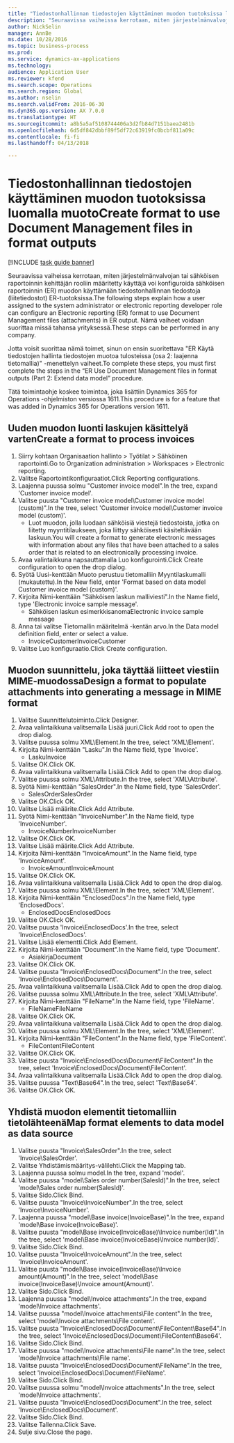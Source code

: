 ```yaml
--- 
title: "Tiedostonhallinnan tiedostojen käyttäminen muodon tuotoksissa luomalla muoto"
description: "Seuraavissa vaiheissa kerrotaan, miten järjestelmänvalvojan tai sähköisen raportoinnin kehittäjän rooliin määritetty käyttäjä voi konfiguroida sähköisen raportoinnin (ER) muodon käyttämään tiedostonhallinnan tiedostoja (liitetiedostot) ER-tuotoksissa."
author: NickSelin
manager: AnnBe
ms.date: 10/28/2016
ms.topic: business-process
ms.prod: 
ms.service: dynamics-ax-applications
ms.technology: 
audience: Application User
ms.reviewer: kfend
ms.search.scope: Operations
ms.search.region: Global
ms.author: nselin
ms.search.validFrom: 2016-06-30
ms.dyn365.ops.version: AX 7.0.0
ms.translationtype: HT
ms.sourcegitcommit: a8b5a5af5108744406a3d2fb84d7151baea2481b
ms.openlocfilehash: 6d5df842dbbf89f5df72c63919fc0bcbf811a09c
ms.contentlocale: fi-fi
ms.lasthandoff: 04/13/2018

---
```

# <a name="create-format-to-use-document-management-files-in-format-outputs"></a><span data-ttu-id="8c1f2-103">Tiedostonhallinnan tiedostojen käyttäminen muodon tuotoksissa luomalla muoto</span><span class="sxs-lookup"><span data-stu-id="8c1f2-103">Create format to use Document Management files in format outputs</span></span>

[!INCLUDE [task guide banner](../../includes/task-guide-banner.md)]

<span data-ttu-id="8c1f2-104">Seuraavissa vaiheissa kerrotaan, miten järjestelmänvalvojan tai sähköisen raportoinnin kehittäjän rooliin määritetty käyttäjä voi konfiguroida sähköisen raportoinnin (ER) muodon käyttämään tiedostonhallinnan tiedostoja (liitetiedostot) ER-tuotoksissa.</span><span class="sxs-lookup"><span data-stu-id="8c1f2-104">The following steps explain how a user assigned to the system administrator or electronic reporting developer role can configure an Electronic reporting (ER) format to use Document Management files (attachments) in ER output.</span></span> <span data-ttu-id="8c1f2-105">Nämä vaiheet voidaan suorittaa missä tahansa yrityksessä.</span><span class="sxs-lookup"><span data-stu-id="8c1f2-105">These steps can be performed in any company.</span></span>

<span data-ttu-id="8c1f2-106">Jotta voisit suorittaa nämä toimet, sinun on ensin suoritettava "ER Käytä tiedostojen hallinta tiedostojen muotoa tulosteissa (osa 2: laajenna tietomallia)" -menettelyn vaiheet.</span><span class="sxs-lookup"><span data-stu-id="8c1f2-106">To complete these steps, you must first complete the steps in the “ER Use Document Management files in format outputs (Part 2: Extend data model” procedure.</span></span>

<span data-ttu-id="8c1f2-107">Tätä toimintaohje koskee toimintoa, joka lisättiin Dynamics 365 for Operations -ohjelmiston versiossa 1611.</span><span class="sxs-lookup"><span data-stu-id="8c1f2-107">This procedure is for a feature that was added in Dynamics 365 for Operations version 1611.</span></span>


## <a name="create-a-format-to-process-invoices"></a><span data-ttu-id="8c1f2-108">Uuden muodon luonti laskujen käsittelyä varten</span><span class="sxs-lookup"><span data-stu-id="8c1f2-108">Create a format to process invoices</span></span>
1. <span data-ttu-id="8c1f2-109">Siirry kohtaan Organisaation hallinto > Työtilat > Sähköinen raportointi.</span><span class="sxs-lookup"><span data-stu-id="8c1f2-109">Go to Organization administration > Workspaces > Electronic reporting.</span></span>
2. <span data-ttu-id="8c1f2-110">Valitse Raportointikonfiguraatiot.</span><span class="sxs-lookup"><span data-stu-id="8c1f2-110">Click Reporting configurations.</span></span>
3. <span data-ttu-id="8c1f2-111">Laajenna puussa solmu "Customer invoice model".</span><span class="sxs-lookup"><span data-stu-id="8c1f2-111">In the tree, expand 'Customer invoice model'.</span></span>
4. <span data-ttu-id="8c1f2-112">Valitse puusta "Customer invoice model\Customer invoice model (custom)".</span><span class="sxs-lookup"><span data-stu-id="8c1f2-112">In the tree, select 'Customer invoice model\Customer invoice model (custom)'.</span></span>
    * <span data-ttu-id="8c1f2-113">Luot muodon, jolla luodaan sähköisiä viestejä tiedostoista, jotka on liitetty myyntitilaukseen, joka liittyy sähköisesti käsiteltävään laskuun.</span><span class="sxs-lookup"><span data-stu-id="8c1f2-113">You will create a format to generate electronic messages with information about any files that have been attached to a sales order that is related to an electronically processing invoice.</span></span>  
5. <span data-ttu-id="8c1f2-114">Avaa valintaikkuna napsauttamalla Luo konfigurointi.</span><span class="sxs-lookup"><span data-stu-id="8c1f2-114">Click Create configuration to open the drop dialog.</span></span>
6. <span data-ttu-id="8c1f2-115">Syötä Uusi-kenttään Muoto perustuu tietomalliin Myyntilaskumalli (mukautettu).</span><span class="sxs-lookup"><span data-stu-id="8c1f2-115">In the New field, enter 'Format based on data model Customer invoice model (custom)'.</span></span>
7. <span data-ttu-id="8c1f2-116">Kirjoita Nimi-kenttään "Sähköisen laskun malliviesti".</span><span class="sxs-lookup"><span data-stu-id="8c1f2-116">In the Name field, type 'Electronic invoice sample message'.</span></span>
    * <span data-ttu-id="8c1f2-117">Sähköisen laskun esimerkkisanoma</span><span class="sxs-lookup"><span data-stu-id="8c1f2-117">Electronic invoice sample message</span></span>  
8. <span data-ttu-id="8c1f2-118">Anna tai valitse Tietomallin määritelmä -kentän arvo.</span><span class="sxs-lookup"><span data-stu-id="8c1f2-118">In the Data model definition field, enter or select a value.</span></span>
    * <span data-ttu-id="8c1f2-119">InvoiceCustomer</span><span class="sxs-lookup"><span data-stu-id="8c1f2-119">InvoiceCustomer</span></span>  
9. <span data-ttu-id="8c1f2-120">Valitse Luo konfiguraatio.</span><span class="sxs-lookup"><span data-stu-id="8c1f2-120">Click Create configuration.</span></span>

## <a name="design-a-format-to-populate-attachments-into-generating-a-message-in-mime-format"></a><span data-ttu-id="8c1f2-121">Muodon suunnittelu, joka täyttää liitteet viestiin MIME-muodossa</span><span class="sxs-lookup"><span data-stu-id="8c1f2-121">Design a format to populate attachments into generating a message in MIME format</span></span>
1. <span data-ttu-id="8c1f2-122">Valitse Suunnittelutoiminto.</span><span class="sxs-lookup"><span data-stu-id="8c1f2-122">Click Designer.</span></span>
2. <span data-ttu-id="8c1f2-123">Avaa valintaikkuna valitsemalla Lisää juuri.</span><span class="sxs-lookup"><span data-stu-id="8c1f2-123">Click Add root to open the drop dialog.</span></span>
3. <span data-ttu-id="8c1f2-124">Valitse puussa solmu XML\Element.</span><span class="sxs-lookup"><span data-stu-id="8c1f2-124">In the tree, select 'XML\Element'.</span></span>
4. <span data-ttu-id="8c1f2-125">Kirjoita Nimi-kenttään "Lasku".</span><span class="sxs-lookup"><span data-stu-id="8c1f2-125">In the Name field, type 'Invoice'.</span></span>
    * <span data-ttu-id="8c1f2-126">Lasku</span><span class="sxs-lookup"><span data-stu-id="8c1f2-126">Invoice</span></span>  
5. <span data-ttu-id="8c1f2-127">Valitse OK.</span><span class="sxs-lookup"><span data-stu-id="8c1f2-127">Click OK.</span></span>
6. <span data-ttu-id="8c1f2-128">Avaa valintaikkuna valitsemalla Lisää.</span><span class="sxs-lookup"><span data-stu-id="8c1f2-128">Click Add to open the drop dialog.</span></span>
7. <span data-ttu-id="8c1f2-129">Valitse puussa solmu XML\Attribute.</span><span class="sxs-lookup"><span data-stu-id="8c1f2-129">In the tree, select 'XML\Attribute'.</span></span>
8. <span data-ttu-id="8c1f2-130">Syötä Nimi-kenttään "SalesOrder".</span><span class="sxs-lookup"><span data-stu-id="8c1f2-130">In the Name field, type 'SalesOrder'.</span></span>
    * <span data-ttu-id="8c1f2-131">SalesOrder</span><span class="sxs-lookup"><span data-stu-id="8c1f2-131">SalesOrder</span></span>  
9. <span data-ttu-id="8c1f2-132">Valitse OK.</span><span class="sxs-lookup"><span data-stu-id="8c1f2-132">Click OK.</span></span>
10. <span data-ttu-id="8c1f2-133">Valitse Lisää määrite.</span><span class="sxs-lookup"><span data-stu-id="8c1f2-133">Click Add Attribute.</span></span>
11. <span data-ttu-id="8c1f2-134">Syötä Nimi-kenttään "InvoiceNumber".</span><span class="sxs-lookup"><span data-stu-id="8c1f2-134">In the Name field, type 'InvoiceNumber'.</span></span>
    * <span data-ttu-id="8c1f2-135">InvoiceNumber</span><span class="sxs-lookup"><span data-stu-id="8c1f2-135">InvoiceNumber</span></span>  
12. <span data-ttu-id="8c1f2-136">Valitse OK.</span><span class="sxs-lookup"><span data-stu-id="8c1f2-136">Click OK.</span></span>
13. <span data-ttu-id="8c1f2-137">Valitse Lisää määrite.</span><span class="sxs-lookup"><span data-stu-id="8c1f2-137">Click Add Attribute.</span></span>
14. <span data-ttu-id="8c1f2-138">Kirjoita Nimi-kenttään "InvoiceAmount".</span><span class="sxs-lookup"><span data-stu-id="8c1f2-138">In the Name field, type 'InvoiceAmount'.</span></span>
    * <span data-ttu-id="8c1f2-139">InvoiceAmount</span><span class="sxs-lookup"><span data-stu-id="8c1f2-139">InvoiceAmount</span></span>  
15. <span data-ttu-id="8c1f2-140">Valitse OK.</span><span class="sxs-lookup"><span data-stu-id="8c1f2-140">Click OK.</span></span>
16. <span data-ttu-id="8c1f2-141">Avaa valintaikkuna valitsemalla Lisää.</span><span class="sxs-lookup"><span data-stu-id="8c1f2-141">Click Add to open the drop dialog.</span></span>
17. <span data-ttu-id="8c1f2-142">Valitse puussa solmu XML\Element.</span><span class="sxs-lookup"><span data-stu-id="8c1f2-142">In the tree, select 'XML\Element'.</span></span>
18. <span data-ttu-id="8c1f2-143">Kirjoita Nimi-kenttään "EnclosedDocs".</span><span class="sxs-lookup"><span data-stu-id="8c1f2-143">In the Name field, type 'EnclosedDocs'.</span></span>
    * <span data-ttu-id="8c1f2-144">EnclosedDocs</span><span class="sxs-lookup"><span data-stu-id="8c1f2-144">EnclosedDocs</span></span>  
19. <span data-ttu-id="8c1f2-145">Valitse OK.</span><span class="sxs-lookup"><span data-stu-id="8c1f2-145">Click OK.</span></span>
20. <span data-ttu-id="8c1f2-146">Valitse puusta 'Invoice\EnclosedDocs'.</span><span class="sxs-lookup"><span data-stu-id="8c1f2-146">In the tree, select 'Invoice\EnclosedDocs'.</span></span>
21. <span data-ttu-id="8c1f2-147">Valitse Lisää elementti.</span><span class="sxs-lookup"><span data-stu-id="8c1f2-147">Click Add Element.</span></span>
22. <span data-ttu-id="8c1f2-148">Kirjoita Nimi-kenttään "Document".</span><span class="sxs-lookup"><span data-stu-id="8c1f2-148">In the Name field, type 'Document'.</span></span>
    * <span data-ttu-id="8c1f2-149">Asiakirja</span><span class="sxs-lookup"><span data-stu-id="8c1f2-149">Document</span></span>  
23. <span data-ttu-id="8c1f2-150">Valitse OK.</span><span class="sxs-lookup"><span data-stu-id="8c1f2-150">Click OK.</span></span>
24. <span data-ttu-id="8c1f2-151">Valitse puusta "Invoice\EnclosedDocs\Document".</span><span class="sxs-lookup"><span data-stu-id="8c1f2-151">In the tree, select 'Invoice\EnclosedDocs\Document'.</span></span>
25. <span data-ttu-id="8c1f2-152">Avaa valintaikkuna valitsemalla Lisää.</span><span class="sxs-lookup"><span data-stu-id="8c1f2-152">Click Add to open the drop dialog.</span></span>
26. <span data-ttu-id="8c1f2-153">Valitse puussa solmu XML\Attribute.</span><span class="sxs-lookup"><span data-stu-id="8c1f2-153">In the tree, select 'XML\Attribute'.</span></span>
27. <span data-ttu-id="8c1f2-154">Kirjoita Nimi-kenttään "FileName".</span><span class="sxs-lookup"><span data-stu-id="8c1f2-154">In the Name field, type 'FileName'.</span></span>
    * <span data-ttu-id="8c1f2-155">FileName</span><span class="sxs-lookup"><span data-stu-id="8c1f2-155">FileName</span></span>  
28. <span data-ttu-id="8c1f2-156">Valitse OK.</span><span class="sxs-lookup"><span data-stu-id="8c1f2-156">Click OK.</span></span>
29. <span data-ttu-id="8c1f2-157">Avaa valintaikkuna valitsemalla Lisää.</span><span class="sxs-lookup"><span data-stu-id="8c1f2-157">Click Add to open the drop dialog.</span></span>
30. <span data-ttu-id="8c1f2-158">Valitse puussa solmu XML\Element.</span><span class="sxs-lookup"><span data-stu-id="8c1f2-158">In the tree, select 'XML\Element'.</span></span>
31. <span data-ttu-id="8c1f2-159">Kirjoita Nimi-kenttään "FileContent".</span><span class="sxs-lookup"><span data-stu-id="8c1f2-159">In the Name field, type 'FileContent'.</span></span>
    * <span data-ttu-id="8c1f2-160">FileContent</span><span class="sxs-lookup"><span data-stu-id="8c1f2-160">FileContent</span></span>  
32. <span data-ttu-id="8c1f2-161">Valitse OK.</span><span class="sxs-lookup"><span data-stu-id="8c1f2-161">Click OK.</span></span>
33. <span data-ttu-id="8c1f2-162">Valitse puusta "Invoice\EnclosedDocs\Document\FileContent".</span><span class="sxs-lookup"><span data-stu-id="8c1f2-162">In the tree, select 'Invoice\EnclosedDocs\Document\FileContent'.</span></span>
34. <span data-ttu-id="8c1f2-163">Avaa valintaikkuna valitsemalla Lisää.</span><span class="sxs-lookup"><span data-stu-id="8c1f2-163">Click Add to open the drop dialog.</span></span>
35. <span data-ttu-id="8c1f2-164">Valitse puussa "Text\Base64".</span><span class="sxs-lookup"><span data-stu-id="8c1f2-164">In the tree, select 'Text\Base64'.</span></span>
36. <span data-ttu-id="8c1f2-165">Valitse OK.</span><span class="sxs-lookup"><span data-stu-id="8c1f2-165">Click OK.</span></span>

## <a name="map-format-elements-to-data-model-as-data-source"></a><span data-ttu-id="8c1f2-166">Yhdistä muodon elementit tietomalliin tietolähteenä</span><span class="sxs-lookup"><span data-stu-id="8c1f2-166">Map format elements to data model as data source</span></span>
1. <span data-ttu-id="8c1f2-167">Valitse puusta "Invoice\SalesOrder".</span><span class="sxs-lookup"><span data-stu-id="8c1f2-167">In the tree, select 'Invoice\SalesOrder'.</span></span>
2. <span data-ttu-id="8c1f2-168">Valitse Yhdistämismääritys-välilehti.</span><span class="sxs-lookup"><span data-stu-id="8c1f2-168">Click the Mapping tab.</span></span>
3. <span data-ttu-id="8c1f2-169">Laajenna puussa solmu model.</span><span class="sxs-lookup"><span data-stu-id="8c1f2-169">In the tree, expand 'model'.</span></span>
4. <span data-ttu-id="8c1f2-170">Valitse puussa "model\Sales order number(SalesId)".</span><span class="sxs-lookup"><span data-stu-id="8c1f2-170">In the tree, select 'model\Sales order number(SalesId)'.</span></span>
5. <span data-ttu-id="8c1f2-171">Valitse Sido.</span><span class="sxs-lookup"><span data-stu-id="8c1f2-171">Click Bind.</span></span>
6. <span data-ttu-id="8c1f2-172">Valitse puusta "Invoice\InvoiceNumber".</span><span class="sxs-lookup"><span data-stu-id="8c1f2-172">In the tree, select 'Invoice\InvoiceNumber'.</span></span>
7. <span data-ttu-id="8c1f2-173">Laajenna puussa "model\Base invoice(InvoiceBase)".</span><span class="sxs-lookup"><span data-stu-id="8c1f2-173">In the tree, expand 'model\Base invoice(InvoiceBase)'.</span></span>
8. <span data-ttu-id="8c1f2-174">Valitse puusta "model\Base invoice(InvoiceBase)\Invoice number(Id)".</span><span class="sxs-lookup"><span data-stu-id="8c1f2-174">In the tree, select 'model\Base invoice(InvoiceBase)\Invoice number(Id)'.</span></span>
9. <span data-ttu-id="8c1f2-175">Valitse Sido.</span><span class="sxs-lookup"><span data-stu-id="8c1f2-175">Click Bind.</span></span>
10. <span data-ttu-id="8c1f2-176">Valitse puusta "Invoice\InvoiceAmount".</span><span class="sxs-lookup"><span data-stu-id="8c1f2-176">In the tree, select 'Invoice\InvoiceAmount'.</span></span>
11. <span data-ttu-id="8c1f2-177">Valitse puusta "model\Base invoice(InvoiceBase)\Invoice amount(Amount)".</span><span class="sxs-lookup"><span data-stu-id="8c1f2-177">In the tree, select 'model\Base invoice(InvoiceBase)\Invoice amount(Amount)'.</span></span>
12. <span data-ttu-id="8c1f2-178">Valitse Sido.</span><span class="sxs-lookup"><span data-stu-id="8c1f2-178">Click Bind.</span></span>
13. <span data-ttu-id="8c1f2-179">Laajenna puussa "model\Invoice attachments".</span><span class="sxs-lookup"><span data-stu-id="8c1f2-179">In the tree, expand 'model\Invoice attachments'.</span></span>
14. <span data-ttu-id="8c1f2-180">Valitse puussa "model\Invoice attachments\File content".</span><span class="sxs-lookup"><span data-stu-id="8c1f2-180">In the tree, select 'model\Invoice attachments\File content'.</span></span>
15. <span data-ttu-id="8c1f2-181">Valitse puusta "Invoice\EnclosedDocs\Document\FileContent\Base64".</span><span class="sxs-lookup"><span data-stu-id="8c1f2-181">In the tree, select 'Invoice\EnclosedDocs\Document\FileContent\Base64'.</span></span>
16. <span data-ttu-id="8c1f2-182">Valitse Sido.</span><span class="sxs-lookup"><span data-stu-id="8c1f2-182">Click Bind.</span></span>
17. <span data-ttu-id="8c1f2-183">Valitse puussa "model\Invoice attachments\File name".</span><span class="sxs-lookup"><span data-stu-id="8c1f2-183">In the tree, select 'model\Invoice attachments\File name'.</span></span>
18. <span data-ttu-id="8c1f2-184">Valitse puusta "Invoice\EnclosedDocs\Document\FileName".</span><span class="sxs-lookup"><span data-stu-id="8c1f2-184">In the tree, select 'Invoice\EnclosedDocs\Document\FileName'.</span></span>
19. <span data-ttu-id="8c1f2-185">Valitse Sido.</span><span class="sxs-lookup"><span data-stu-id="8c1f2-185">Click Bind.</span></span>
20. <span data-ttu-id="8c1f2-186">Valitse puussa solmu "model\Invoice attachments".</span><span class="sxs-lookup"><span data-stu-id="8c1f2-186">In the tree, select 'model\Invoice attachments'.</span></span>
21. <span data-ttu-id="8c1f2-187">Valitse puusta "Invoice\EnclosedDocs\Document".</span><span class="sxs-lookup"><span data-stu-id="8c1f2-187">In the tree, select 'Invoice\EnclosedDocs\Document'.</span></span>
22. <span data-ttu-id="8c1f2-188">Valitse Sido.</span><span class="sxs-lookup"><span data-stu-id="8c1f2-188">Click Bind.</span></span>
23. <span data-ttu-id="8c1f2-189">Valitse Tallenna.</span><span class="sxs-lookup"><span data-stu-id="8c1f2-189">Click Save.</span></span>
24. <span data-ttu-id="8c1f2-190">Sulje sivu.</span><span class="sxs-lookup"><span data-stu-id="8c1f2-190">Close the page.</span></span>


